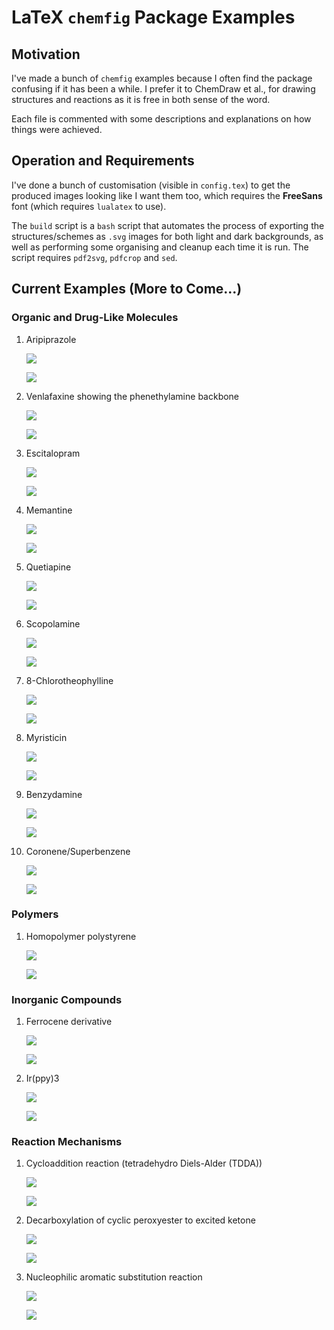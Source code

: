 # LaTeX `chemfig` Package Examples

## Motivation

I've made a bunch of `chemfig` examples because I often find the package
confusing if it has been a while. I prefer it to ChemDraw et al., for drawing
structures and reactions as it is free in both sense of the word.

Each file is commented with some descriptions and explanations on how things
were achieved.

## Operation and Requirements

I've done a bunch of customisation (visible in `config.tex`) to get the produced
images looking like I want them too, which requires the **FreeSans** font (which
requires `lualatex` to use). 

The `build` script is a `bash` script that automates the process of exporting
the structures/schemes as `.svg` images for both light and dark backgrounds, as
well as performing some organising and cleanup each time it is run. The script
requires `pdf2svg`, `pdfcrop` and `sed`. 

## Current Examples (More to Come...)

### Organic and Drug-Like Molecules

1. Aripiprazole

   ![](svg/light/01.svg#gh-light-mode-only)

   ![](svg/dark/01.svg#gh-dark-mode-only)

2. Venlafaxine showing the phenethylamine backbone

   ![](svg/light/02.svg#gh-light-mode-only)

   ![](svg/dark/02.svg#gh-dark-mode-only)

3. Escitalopram

   ![](svg/light/03.svg#gh-light-mode-only)

   ![](svg/dark/03.svg#gh-dark-mode-only)

4. Memantine

   ![](svg/light/06.svg#gh-light-mode-only)

   ![](svg/dark/06.svg#gh-dark-mode-only)

5. Quetiapine

   ![](svg/light/09.svg#gh-light-mode-only)

   ![](svg/dark/09.svg#gh-dark-mode-only)

6. Scopolamine

   ![](svg/light/10.svg#gh-light-mode-only)

   ![](svg/dark/10.svg#gh-dark-mode-only)

7. 8-Chlorotheophylline

   ![](svg/light/11.svg#gh-light-mode-only)

   ![](svg/dark/11.svg#gh-dark-mode-only)

8. Myristicin

   ![](svg/light/12.svg#gh-light-mode-only)

   ![](svg/dark/12.svg#gh-dark-mode-only)

9. Benzydamine

   ![](svg/light/13.svg#gh-light-mode-only)

   ![](svg/dark/13.svg#gh-dark-mode-only)

10. Coronene/Superbenzene

    ![](svg/light/14.svg#gh-light-mode-only)

    ![](svg/dark/14.svg#gh-dark-mode-only)

### Polymers

1. Homopolymer polystyrene

   ![](svg/light/08.svg#gh-light-mode-only)

   ![](svg/dark/08.svg#gh-dark-mode-only)

### Inorganic Compounds

1. Ferrocene derivative

   ![](svg/light/05.svg#gh-light-mode-only)

   ![](svg/dark/05.svg#gh-dark-mode-only)

2. Ir(ppy)3

   ![](svg/light/07.svg#gh-light-mode-only)

   ![](svg/dark/07.svg#gh-dark-mode-only)

### Reaction Mechanisms

1. Cycloaddition reaction (tetradehydro Diels-Alder (TDDA))

   ![](svg/light/04.svg#gh-light-mode-only)

   ![](svg/dark/04.svg#gh-dark-mode-only)

2. Decarboxylation of cyclic peroxyester to excited ketone

   ![](svg/light/15.svg#gh-light-mode-only)

   ![](svg/dark/15.svg#gh-dark-mode-only)

3. Nucleophilic aromatic substitution reaction

   ![](svg/light/15.svg#gh-light-mode-only)

   ![](svg/dark/15.svg#gh-dark-mode-only)
